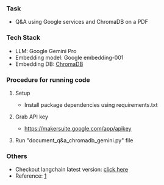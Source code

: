 ### Task
- Q&A using Google services and ChromaDB on a PDF

### Tech Stack
- LLM: Google Gemini Pro
- Embedding model: Google embedding-001
- Embedding DB: [ChromaDB](https://docs.trychroma.com/)

### Procedure for running code
1. Setup

    - Install package dependencies using requirements.txt

2. Grab API key
    - https://makersuite.google.com/app/apikey

3. Run "document_q&a_chromadb_gemini.py" file

### Others
- Checkout langchain latest version: [click here](https://pypi.org/project/langchain/)
- Reference: [1](https://github.com/google/generative-ai-docs/blob/main/examples/gemini/python/vectordb_with_chroma/vectordb_with_chroma.ipynb)